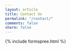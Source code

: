 ```yaml
---
layout: article
title: Contact Us
permalink: "/contact/"
comments: false
share: false
---
```


{% include formspree.html %}
